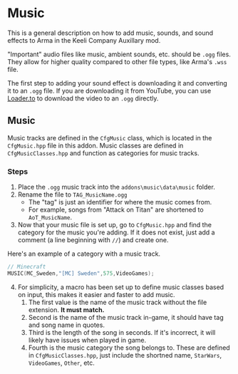 # Music

This is a general description on how to add music, sounds, and sound effects to Arma in the Keeli Company Auxillary mod.

"Important" audio files like music, ambient sounds, etc. should be `.ogg` files. They allow for higher quality compared to other file types, like Arma's `.wss` file.

The first step to adding your sound effect is downloading it and converting it to an `.ogg` file. If you are downloading it from YouTube, you can use [Loader.to](https://en.loader.to/4) to download the video to an `.ogg` directly.

## Music
Music tracks are defined in the `CfgMusic` class, which is located in the `CfgMusic.hpp` file in this addon. Music classes are defined in `CfgMusicClasses.hpp` and function as categories for music tracks.

### Steps
1. Place the `.ogg` music track into the `addons\music\data\music` folder.
2. Rename the file to `TAG_MusicName.ogg`
   - The "tag" is just an identifier for where the music comes from.
   - For example, songs from "Attack on Titan" are shortened to `AoT_MusicName`.
3. Now that your music file is set up, go to `CfgMusic.hpp` and find the category for the music you're adding. If it does not exist, just add a comment (a line beginning with `//`) and create one.

Here's an example of a category with a music track.
```cpp
// Minecraft
MUSIC(MC_Sweden,"[MC] Sweden",575,VideoGames);
```

4. For simplicity, a macro has been set up to define music classes based on input, this makes it easier and faster to add music.
   1. The first value is the name of the music track without the file extension. __It must match.__
   2. Second is the name of the music track in-game, it should have tag and song name in quotes.
   3. Third is the length of the song in seconds. If it's incorrect, it will likely have issues when played in game.
   4. Fourth is the music category the song belongs to. These are defined in `CfgMusicClasses.hpp`, just include the shortned name, `StarWars`, `VideoGames`, `Other`, etc.